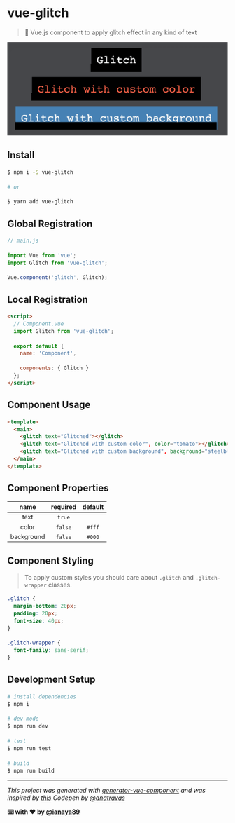 # vue-glitch

> 👻 Vue.js component to apply glitch effect in any kind of text

![glitch preview](src/assets/preview.gif)


## Install

```bash
$ npm i -S vue-glitch

# or

$ yarn add vue-glitch
```

## Global Registration

```javascript
// main.js

import Vue from 'vue';
import Glitch from 'vue-glitch';

Vue.component('glitch', Glitch);
```

## Local Registration

```html
<script>
  // Component.vue
  import Glitch from 'vue-glitch';

  export default {
    name: 'Component',

    components: { Glitch }
  };
</script>
```

## Component Usage

```html
<template>
  <main>
    <glitch text="Glitched"></glitch>
    <glitch text="Glitched with custom color", color="tomato"></glitch>
    <glitch text="Glitched with custom background", background="steelblue"></glitch>
  </main>
</template>
```

## Component Properties

| name | required | default |
| :---: | :---: | :---: |
| text | `true` |  |
| color | `false` | `#fff` |
| background | `false` | `#000` |


## Component Styling
> To apply custom styles you should care about `.glitch` and `.glitch-wrapper` classes.

```css
.glitch {
  margin-bottom: 20px;
  padding: 20px;
  font-size: 40px;
}

.glitch-wrapper {
  font-family: sans-serif;
}
```


## Development Setup

```bash
# install dependencies
$ npm i

# dev mode
$ npm run dev

# test
$ npm run test

# build
$ npm run build
```

---
*This project was generated with [generator-vue-component](https://github.com/ianaya89/generator-vue-component) and was inspired by [this](https://codepen.io/anatravas/pen/mOyNWR) Codepen by [@anatravas](https://codepen.io/anatravas/)*

**⌨️ with ❤️ by [@ianaya89](https://twitter.com/ianaya89)**
